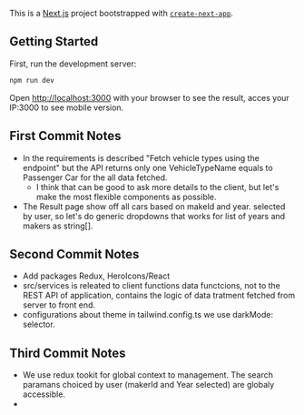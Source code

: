 This is a [Next.js](https://nextjs.org/) project bootstrapped with [`create-next-app`](https://github.com/vercel/next.js/tree/canary/packages/create-next-app).

## Getting Started

First, run the development server:

```bash
npm run dev
```

Open [http://localhost:3000](http://localhost:3000) with your browser to see the result, acces your IP:3000 to see mobile version.  

## First Commit Notes

- In the requirements is described "Fetch vehicle types using the endpoint" but the API returns only one VehicleTypeName equals to Passenger Car for the all data fetched. 
  - I think that can be good to ask more details to the client, but let's make the most flexible components as possible.
- The Result page show off all cars based on makeId and year. selected by user, so let's do generic dropdowns that works for list of years and makers as string[].

## Second Commit Notes
 - Add packages Redux, HeroIcons/React
 - src/services is releated to client functions data functcions, not to the REST API of application, contains the logic of data tratment fetched from server to front end.
 - configurations about theme in tailwind.config.ts we use darkMode: selector.

 ## Third Commit Notes
  - We use redux tookit for global context to management. The search paramans choiced by user (makerId and Year selected) are globaly accessible. 
  - 